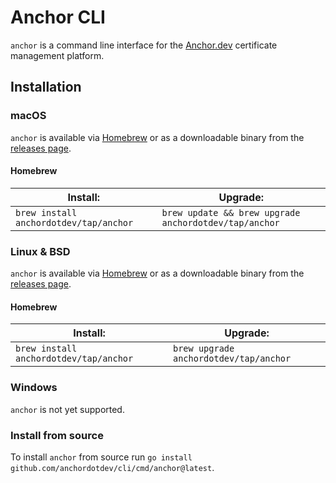 # Anchor CLI

`anchor` is a command line interface for the [Anchor.dev](https://anchor.dev) certificate management platform.

## Installation

### macOS

`anchor` is available via [Homebrew][] or as a downloadable binary from the [releases page][].

#### Homebrew

| Install:                               | Upgrade:                                              |
| -------------------------------------- | ----------------------------------------------------- |
| `brew install anchordotdev/tap/anchor` | `brew update && brew upgrade anchordotdev/tap/anchor` |

### Linux & BSD

`anchor` is available via [Homebrew][] or as a downloadable binary from the [releases page][].

#### Homebrew

| Install:                               | Upgrade:                               |
| -------------------------------------- | -------------------------------------- |
| `brew install anchordotdev/tap/anchor` | `brew upgrade anchordotdev/tap/anchor` |

### Windows

`anchor` is not yet supported.

### Install from source

To install `anchor` from source run `go install github.com/anchordotdev/cli/cmd/anchor@latest`.

[Homebrew]: https://brew.sh
[releases page]: https://github.com/anchordotdev/cli/releases/latest

